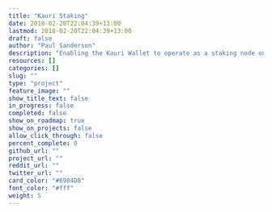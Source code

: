 ```yaml
---
title: "Kauri Staking"
date: 2018-02-20T22:04:39+13:00
lastmod: 2018-02-20T22:04:39+13:00
draft: false
author: "Paul Sanderson"
description: "Enabling the Kauri Wallet to operate as a staking node on your desktop, remotely on a raspberry pi or even using thin staking on your mobile device."
resources: []
categories: []
slug: ""
type: "project"
feature_image: ""
show_title_text: false
in_progress: false
completed: false
show_on_roadmap: true
show_on_projects: false
allow_click_through: false
percent_complete: 0
github_url: ""
project_url: ""
reddit_url: ""
twitter_url: ""
card_color: "#6984D8"
font_color: "#fff"
weight: 5
---
```

